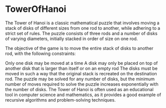 # TowerOfHanoi
The Tower of Hanoi is a classic mathematical puzzle that involves moving a stack of disks of different sizes from one rod to another, while adhering to a strict set of rules. The puzzle consists of three rods and a number of disks of varying diameters, initially stacked in order of size on one rod.

The objective of the game is to move the entire stack of disks to another rod, with the following constraints:

Only one disk may be moved at a time
A disk may only be placed on top of another disk that is larger than itself or on an empty rod
The disks must be moved in such a way that the original stack is recreated on the destination rod.
The puzzle may be solved for any number of disks, but the minimum number of moves required to solve the puzzle increases exponentially with the number of disks. The Tower of Hanoi is often used as an educational tool in computer science and mathematics, as it provides a good example of recursive algorithms and problem-solving techniques.
